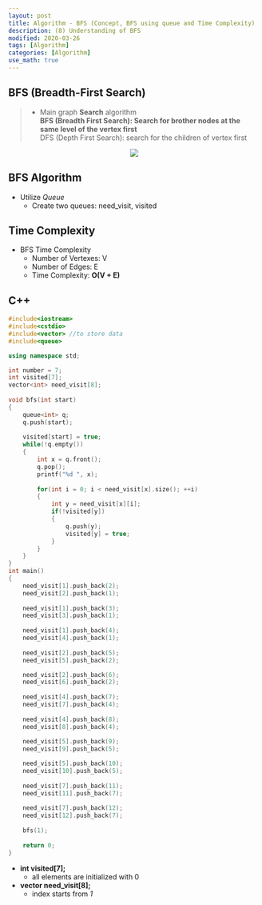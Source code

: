 ```yaml
---
layout: post
title: Algorithm - BFS (Concept, BFS using queue and Time Complexity)
description: (8) Understanding of BFS
modified: 2020-03-26
tags: [Algorithm]
categories: [Algorithm]
use_math: true
---
```

## BFS (Breadth-First Search)   
> * Main graph **Search** algorithm  
> **BFS (Breadth First Search): Search for brother nodes at the same level of the vertex first**  
> DFS (Depth First Search): search for the children of vertex first  


<center>
	<a href="https://en.wikipedia.org/wiki/Breadth-first_search">
		<img src="https://upload.wikimedia.org/wikipedia/commons/thumb/3/33/Breadth-first-tree.svg/450px-Breadth-first-tree.svg.png"/>
	</a>
</center>


## BFS Algorithm  
- Utilize *Queue*    
	- Create two queues: need_visit, visited    

## Time Complexity
- BFS Time Complexity  
	- Number of Vertexes: V  
	- Number of Edges: E  
	- Time Complexity: **O(V + E)**  

## C++ 
```cpp
#include<iostream>
#include<cstdio>
#include<vector> //to store data
#include<queue>

using namespace std;

int number = 7;
int visited[7]; 
vector<int> need_visit[8];
 
void bfs(int start)
{
	queue<int> q;
	q.push(start);
	
	visited[start] = true;
	while(!q.empty())
	{
		int x = q.front();
		q.pop();
		printf("%d ", x);
		
		for(int i = 0; i < need_visit[x].size(); ++i)
		{
			int y = need_visit[x][i];
			if(!visited[y])
			{
				q.push(y);
				visited[y] = true;
			}
		}
	}
}
int main()
{
	need_visit[1].push_back(2);
	need_visit[2].push_back(1);
	
	need_visit[1].push_back(3);
	need_visit[3].push_back(1);
	
	need_visit[1].push_back(4);
	need_visit[4].push_back(1);
	
	need_visit[2].push_back(5);
	need_visit[5].push_back(2);

	need_visit[2].push_back(6);
	need_visit[6].push_back(2);
	
	need_visit[4].push_back(7);
	need_visit[7].push_back(4);
	
	need_visit[4].push_back(8);
	need_visit[8].push_back(4);
	
	need_visit[5].push_back(9);
	need_visit[9].push_back(5);

	need_visit[5].push_back(10);
	need_visit[10].push_back(5);	
		
	need_visit[7].push_back(11);
	need_visit[11].push_back(7);
	
	need_visit[7].push_back(12);
	need_visit[12].push_back(7);
	
	bfs(1);
	
	return 0;
}
```
* **int visited[7];**   
	* all elements are initialized with 0  
* **vector<int> need_visit[8];**   
	* index starts from *1*  


